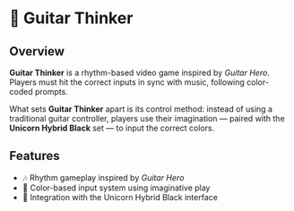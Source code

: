 # 🎸 Guitar Thinker

## Overview

**Guitar Thinker** is a rhythm-based video game inspired by *Guitar Hero*. Players must hit the correct inputs in sync with music, following color-coded prompts.

What sets **Guitar Thinker** apart is its control method: instead of using a traditional guitar controller, players use their imagination — paired with the **Unicorn Hybrid Black** set — to input the correct colors.

## Features

- 🎶 Rhythm gameplay inspired by *Guitar Hero*  
- 🌈 Color-based input system using imaginative play  
- 🦄 Integration with the Unicorn Hybrid Black interface  
